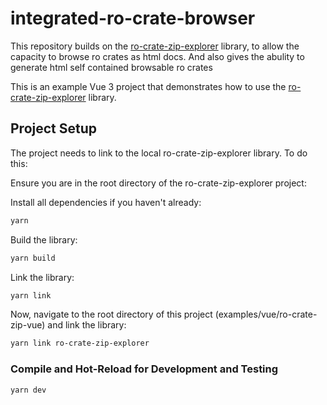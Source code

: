 # integrated-ro-crate-browser

This repository builds on the [ro-crate-zip-explorer](../../../README.md) library, to allow the capacity to browse ro crates as html docs.
And also gives the abulity to generate html self contained browsable ro crates


This is an example Vue 3 project that demonstrates how to use the [ro-crate-zip-explorer](../../../README.md) library.

## Project Setup

The project needs to link to the local ro-crate-zip-explorer library. To do this:

Ensure you are in the root directory of the ro-crate-zip-explorer project:

Install all dependencies if you haven't already:

```sh
yarn
```

Build the library:

```sh
yarn build
```

Link the library:

```sh
yarn link
```

Now, navigate to the root directory of this project (examples/vue/ro-crate-zip-vue) and link the library:

```sh
yarn link ro-crate-zip-explorer
```

### Compile and Hot-Reload for Development and Testing

```sh
yarn dev
```
